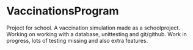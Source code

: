 # VaccinationsProgram
Project for school. 
A vaccination simulation made as a schoolproject. Working on working with a database, unittesting and git/github. 
Work in progress, lots of testing missing and also extra features.
